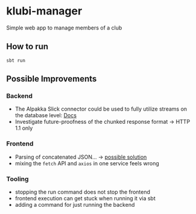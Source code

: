 # klubi-manager
Simple web app to manage members of a club

## How to run

`sbt run`

## Possible Improvements

### Backend

* The Alpakka Slick connector could be used to fully utilize streams on the database level: [Docs](https://doc.akka.io/docs/alpakka/current/slick.html)
* Investigate future-proofness of the chunked response format -> HTTP 1.1 only

### Frontend

* Parsing of concatenated JSON... -> [possible solution](https://www.npmjs.com/package/stream-json)
* mixing the `fetch` API and `axios` in one service feels wrong

### Tooling

* stopping the run command does not stop the frontend
* frontend execution can get stuck when running it via sbt
* adding a command for just running the backend